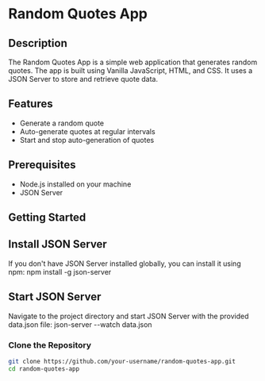 # Random Quotes App

## Description
The Random Quotes App is a simple web application that generates random quotes. The app is built using Vanilla JavaScript, HTML, and CSS. It uses a JSON Server to store and retrieve quote data.

## Features
- Generate a random quote
- Auto-generate quotes at regular intervals
- Start and stop auto-generation of quotes


## Prerequisites
- Node.js installed on your machine
- JSON Server

## Getting Started

## Install JSON Server
If you don't have JSON Server installed globally, you can install it using npm:
npm install -g json-server

## Start JSON Server
Navigate to the project directory and start JSON Server with the provided data.json file:
json-server --watch data.json

### Clone the Repository
```bash
git clone https://github.com/your-username/random-quotes-app.git
cd random-quotes-app




